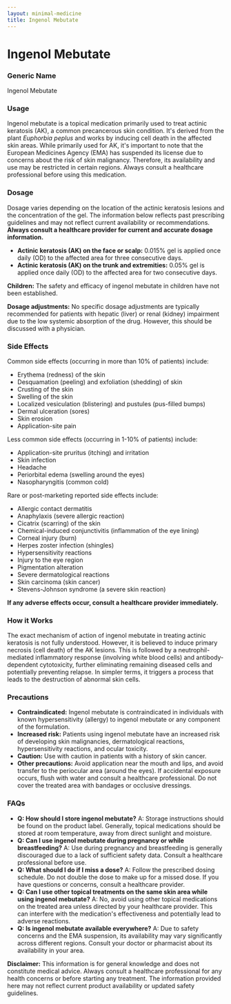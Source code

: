 ```yaml
---
layout: minimal-medicine
title: Ingenol Mebutate
---
```


# Ingenol Mebutate
### Generic Name
Ingenol Mebutate

### Usage
Ingenol mebutate is a topical medication primarily used to treat actinic keratosis (AK), a common precancerous skin condition.  It's derived from the plant *Euphorbia peplus* and works by inducing cell death in the affected skin areas.  While primarily used for AK, it's important to note that the European Medicines Agency (EMA) has suspended its license due to concerns about the risk of skin malignancy.  Therefore, its availability and use may be restricted in certain regions.  Always consult a healthcare professional before using this medication.


### Dosage
Dosage varies depending on the location of the actinic keratosis lesions and the concentration of the gel.  The information below reflects past prescribing guidelines and may not reflect current availability or recommendations.  **Always consult a healthcare provider for current and accurate dosage information.**

* **Actinic keratosis (AK) on the face or scalp:**  0.015% gel is applied once daily (OD) to the affected area for three consecutive days.
* **Actinic keratosis (AK) on the trunk and extremities:** 0.05% gel is applied once daily (OD) to the affected area for two consecutive days.

**Children:** The safety and efficacy of ingenol mebutate in children have not been established.

**Dosage adjustments:**  No specific dosage adjustments are typically recommended for patients with hepatic (liver) or renal (kidney) impairment due to the low systemic absorption of the drug.  However, this should be discussed with a physician.


### Side Effects
Common side effects (occurring in more than 10% of patients) include:

* Erythema (redness) of the skin
* Desquamation (peeling) and exfoliation (shedding) of skin
* Crusting of the skin
* Swelling of the skin
* Localized vesiculation (blistering) and pustules (pus-filled bumps)
* Dermal ulceration (sores)
* Skin erosion
* Application-site pain


Less common side effects (occurring in 1-10% of patients) include:

* Application-site pruritus (itching) and irritation
* Skin infection
* Headache
* Periorbital edema (swelling around the eyes)
* Nasopharyngitis (common cold)


Rare or post-marketing reported side effects include:

* Allergic contact dermatitis
* Anaphylaxis (severe allergic reaction)
* Cicatrix (scarring) of the skin
* Chemical-induced conjunctivitis (inflammation of the eye lining)
* Corneal injury (burn)
* Herpes zoster infection (shingles)
* Hypersensitivity reactions
* Injury to the eye region
* Pigmentation alteration
* Severe dermatological reactions
* Skin carcinoma (skin cancer)
* Stevens-Johnson syndrome (a severe skin reaction)

**If any adverse effects occur, consult a healthcare provider immediately.**


### How it Works
The exact mechanism of action of ingenol mebutate in treating actinic keratosis is not fully understood.  However, it is believed to induce primary necrosis (cell death) of the AK lesions. This is followed by a neutrophil-mediated inflammatory response (involving white blood cells) and antibody-dependent cytotoxicity, further eliminating remaining diseased cells and potentially preventing relapse.  In simpler terms, it triggers a process that leads to the destruction of abnormal skin cells.


### Precautions
* **Contraindicated:**  Ingenol mebutate is contraindicated in individuals with known hypersensitivity (allergy) to ingenol mebutate or any component of the formulation.
* **Increased risk:** Patients using ingenol mebutate have an increased risk of developing skin malignancies, dermatological reactions, hypersensitivity reactions, and ocular toxicity.
* **Caution:**  Use with caution in patients with a history of skin cancer.
* **Other precautions:** Avoid application near the mouth and lips, and avoid transfer to the periocular area (around the eyes). If accidental exposure occurs, flush with water and consult a healthcare professional.  Do not cover the treated area with bandages or occlusive dressings.


### FAQs
* **Q: How should I store ingenol mebutate?**  A:  Storage instructions should be found on the product label.  Generally, topical medications should be stored at room temperature, away from direct sunlight and moisture.
* **Q: Can I use ingenol mebutate during pregnancy or while breastfeeding?** A:  Use during pregnancy and breastfeeding is generally discouraged due to a lack of sufficient safety data.  Consult a healthcare professional before use.
* **Q: What should I do if I miss a dose?**  A:  Follow the prescribed dosing schedule.  Do not double the dose to make up for a missed dose.  If you have questions or concerns, consult a healthcare provider.
* **Q:  Can I use other topical treatments on the same skin area while using ingenol mebutate?** A:  No, avoid using other topical medications on the treated area unless directed by your healthcare provider.  This can interfere with the medication's effectiveness and potentially lead to adverse reactions.
* **Q: Is ingenol mebutate available everywhere?** A:  Due to safety concerns and the EMA suspension, its availability may vary significantly across different regions. Consult your doctor or pharmacist about its availability in your area.


**Disclaimer:** This information is for general knowledge and does not constitute medical advice. Always consult a healthcare professional for any health concerns or before starting any treatment.  The information provided here may not reflect current product availability or updated safety guidelines.
